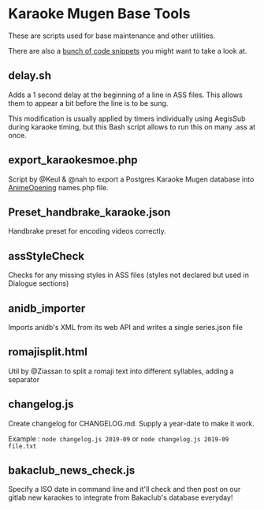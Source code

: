 # Karaoke Mugen Base Tools

These are scripts used for base maintenance and other utilities.

There are also a [bunch of code snippets](https://gitlab.com/karaokemugen/bases/karaokebase/snippets) you might want to take a look at.

## delay.sh

Adds a 1 second delay at the beginning of a line in ASS files. This allows them to appear a bit before the line is to be sung.

This modification is usually applied by timers individually using AegisSub during karaoke timing, but this Bash script allows to run this on many .ass at once.

## export_karaokesmoe.php

Script by @Keul & @nah to export a Postgres Karaoke Mugen database into [AnimeOpening](https://github.com/AniDevTwitter/animeopenings) names.php file.

## Preset_handbrake_karaoke.json

Handbrake preset for encoding videos correctly.

## assStyleCheck

Checks for any missing styles in ASS files (styles not declared but used in Dialogue sections)

## anidb_importer

Imports anidb's XML from its web API and writes a single series.json file

## romajisplit.html

Util by @Ziassan to split a romaji text into different syllables, adding a separator

## changelog.js

Create changelog for CHANGELOG.md. Supply a year-date to make it work.

Example : `node changelog.js 2019-09` or `node changelog.js 2019-09 file.txt`

## bakaclub_news_check.js

Specify a ISO date in command line and it'll check and then post on our gitlab new karaokes to integrate from Bakaclub's database everyday!